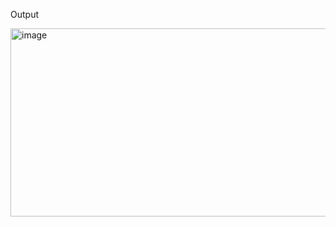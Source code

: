 Output

<img width="662" height="301" alt="image" src="https://github.com/user-attachments/assets/e3f3f1ae-1887-4a15-990f-9dc681e93a24" />
